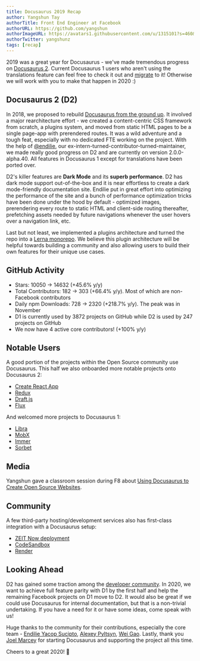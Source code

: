 ```yaml
---
title: Docusaurus 2019 Recap
author: Yangshun Tay
authorTitle: Front End Engineer at Facebook
authorURL: https://github.com/yangshun
authorImageURL: https://avatars1.githubusercontent.com/u/1315101?s=460&v=4
authorTwitter: yangshunz
tags: [recap]
---
```


2019 was a great year for Docusaurus - we've made tremendous progress on [Docusaurus 2](https://v2.docusaurus.io/). Current Docusaurus 1 users who aren't using the translations feature can feel free to check it out and [migrate](https://v2.docusaurus.io/docs/migration) to it! Otherwise we will work with you to make that happen in 2020 :)

<!--truncate-->

## Docusaurus 2 (D2)

In 2018, we proposed to rebuild [Docusaurus from the ground up](https://github.com/facebook/docusaurus/issues/789). It involved a major rearchitecture effort - we created a content-centric CSS framework from scratch, a plugins system, and moved from static HTML pages to be a single page-app with prerendered routes. It was a wild adventure and a tough feat, especially with no dedicated FTE working on the project. With the help of [@endilie](https://github.com/endiliey), our ex-intern-turned-contributor-turned-maintainer, we made really good progress on D2 and are currently on version 2.0.0-alpha.40. All features in Docusaurus 1 except for translations have been ported over.

D2's killer features are **Dark Mode** and its **superb performance**. D2 has dark mode support out-of-the-box and it is near effortless to create a dark mode-friendly documentation site. Endilie put in great effort into optimizing the performance of the site and a bunch of performance optimization tricks have been done under the hood by default - optimized images, prerendering every route to static HTML and client-side routing thereafter, prefetching assets needed by future navigations whenever the user hovers over a navigation link, etc.

Last but not least, we implemented a plugins architecture and turned the repo into a [Lerna monorepo](https://github.com/facebook/docusaurus/tree/master/packages). We believe this plugin architecture will be helpful towards building a community and also allowing users to build their own features for their unique use cases.

## GitHub Activity

- Stars: 10050 -> 14632 (+45.6% y/y)
- Total Contributors: 182 -> 303 (+66.4% y/y). Most of which are non-Facebook contributors
- Daily npm Downloads: 728 -> 2320 (+218.7% y/y). The peak was in November
- D1 is currently used by 3872 projects on GitHub while D2 is used by 247 projects on GitHub
- We now have 4 active core contributors! (+100% y/y)

## Notable Users

A good portion of the projects within the Open Source community use Docusaurus. This half we also onboarded more notable projects onto Docusaurus 2:

- [Create React App](https://create-react-app.dev/)
- [Redux](https://redux.js.org/)
- [Draft.js](https://draftjs.org/)
- [Flux](http://facebook.github.io/flux/)

And welcomed more projects to Docusaurus 1:

- [Libra](https://developers.libra.org/)
- [MobX](https://mobx.js.org/)
- [Immer](https://immerjs.github.io/immer/)
- [Sorbet](https://sorbet.org/)

## Media

Yangshun gave a classroom session during F8 about [Using Docusaurus to Create Open Source Websites](https://www.youtube.com/watch?v=QcGJsf6mgZE).

## Community

A few third-party hosting/development services also has first-class integration with a Docusaurus setup:

- [ZEIT Now deployment](https://github.com/zeit/now-examples/tree/master/docusaurus)
- [CodeSandbox](https://codesandbox.io/s/docusaurus-template-x3vg9)
- [Render](https://render.com/docs/deploy-docusaurus)

## Looking Ahead

D2 has gained some traction among the [developer community](https://v2.docusaurus.io/showcase). In 2020, we want to achieve full feature parity with D1 by the first half and help the remaining Facebook projects on D1 move to D2. It would also be great if we could use Docusaurus for internal documentation, but that is a non-trivial undertaking. If you have a need for it or have some ideas, come speak with us!

Huge thanks to the community for their contributions, especially the core team - [Endilie Yacop Sucipto](https://github.com/endiliey), [Alexey Pyltsyn](https://github.com/lex111), [Wei Gao](https://github.com/wgao19). Lastly, thank you [Joel Marcey](https://github.com/JoelMarcey) for starting Docusaurus and supporting the project all this time.

Cheers to a great 2020! 🎉
